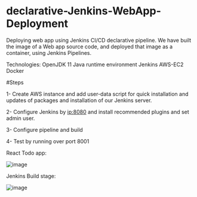 # declarative-Jenkins-WebApp-Deployment
Deploying web app using Jenkins CI/CD declarative pipeline. We have built the image of a Web app source code, and deployed that image as a container, using Jenkins Pipelines.

Technologies:
OpenJDK 11
Java runtime environment
Jenkins
AWS-EC2
Docker

#Steps

1- Create AWS instance and add user-data script for quick installation and updates of packages and installation of our Jenkins server.

2- Configure Jenkins by <ip:8080> and install recommended plugins and set admin user.


3- Configure pipeline and build


4- Test by running over port 8001

React Todo app:

![image](https://github.com/owaisrizvi97/declarative-Jenkins-WebApp-Deployment/assets/68285890/5c46a0df-e08f-4ca8-9049-5f456f88d59b)


Jenkins Build stage:


![image](https://github.com/owaisrizvi97/declarative-Jenkins-WebApp-Deployment/assets/68285890/6138d954-a3e0-4675-a4f8-63e05a4ae355)



